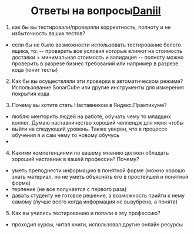 <h1 align="center">Ответы на вопросы<a href="https://daniilshat.ru/" target="_blank">Daniil</a> </h1>


1) как бы вы тестировали/проверяли корректность, полноту и не избыточность ваших тестов? 
- если бы не было возможности использовать тестирование белого ящика, то:
-- проверить все условия которые влияют на стоимость доставки + минимальная стоимость и валидация
-- полноту можно проверить в разрезе бизнес требований или например в разрезе кода (юнит тесты)

2) Как бы вы осуществляли эти проверки в автоматическом режиме? 
Использование SonarCube или другие инструменты для измерения покрытия кода

3) Почему вы хотите стать Наставником в Яндекс.Практикуме?
- люблю менторить людей на работе, обучать чему то младших коллег. Думаю наставничество хороший челлендж для меня чтобы
- выйти на следующий уровень. Также уверен, что в процессе обучения я и сам чему то новому обучусь
- 
4) Какими компетенциями по вашему мнению должен обладать хороший наставник в вашей профессии? Почему?
- уметь преподнести информацию в понятной форме (можно хорошо знать материал, но не уметь объяснять его в простейшей и понятной форме)
- терпение (не все получается с первого раза)
- давать студенту не готовое решение, а возможность прийти к нему самому (лучше всего когда информация не вызубрена, а понята)

5) Как вы учились тестированию и попали в эту профессию?
- проходил курсы, читал книги, использовал другие онлайн ресурсы